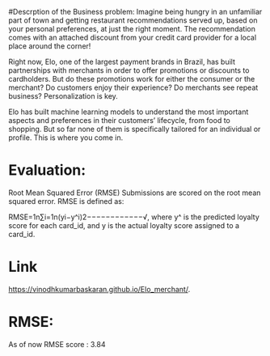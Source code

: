 #Descrption of the Business problem:
Imagine being hungry in an unfamiliar part of town and getting restaurant recommendations served up, based on your personal preferences, at just the right moment. The recommendation comes with an attached discount from your credit card provider for a local place around the corner!

Right now, Elo, one of the largest payment brands in Brazil, has built partnerships with merchants in order to offer promotions or discounts to cardholders. But do these promotions work for either the consumer or the merchant? Do customers enjoy their experience? Do merchants see repeat business? Personalization is key.

Elo has built machine learning models to understand the most important aspects and preferences in their customers’ lifecycle, from food to shopping. But so far none of them is specifically tailored for an individual or profile. This is where you come in.

# Evaluation:
Root Mean Squared Error (RMSE)
Submissions are scored on the root mean squared error. RMSE is defined as:

RMSE=1n∑i=1n(yi−y^i)2−−−−−−−−−−−−√,
where y^ is the predicted loyalty score for each card_id, and y is the actual loyalty score assigned to a card_id.

# Link 
https://vinodhkumarbaskaran.github.io/Elo_merchant/.

# RMSE:
As of now RMSE score : 3.84
